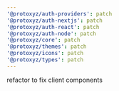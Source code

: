 ```yaml
---
'@protoxyz/auth-providers': patch
'@protoxyz/auth-nextjs': patch
'@protoxyz/auth-react': patch
'@protoxyz/auth-node': patch
'@protoxyz/core': patch
'@protoxyz/themes': patch
'@protoxyz/icons': patch
'@protoxyz/types': patch
---
```


refactor to fix client components
